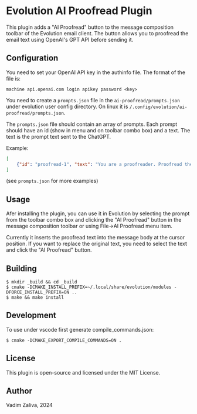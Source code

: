 # Evolution AI Proofread Plugin

This plugin adds a "AI Proofread" button to the message composition
toolbar of the Evolution email client. The button allows you to
proofread the email text using OpenAI's GPT API before sending it.

## Configuration

You need to set your OpenAI API key in the authinfo file. The format of the file is:

```
machine api.openai.com login apikey password <key>
```

You need to create a `prompts.json` file in the `ai-proofread/prompts.json` under evolution user config directory. On linux it is `/.config/evolution/ai-proofread/prompts.json`.

The `prompts.json` file should contain an array of prompts. Each prompt should have an id (show in menu and on toolbar combo box) and a text. The text is the prompt text sent to the ChatGPT.

Example:

```json
[
    {"id": "proofread-1", "text": "You are a proofreader. Proofread the following text and return the corrected text."}
]
```

(see `prompts.json` for more examples)

## Usage

Afer installing the plugin, you can use it in Evolution by selecting the prompt from the toolbar combo box and clicking the "AI Proofread" button in the message composition toolbar or using File->AI Proofread menu item.

Currently it inserts the proofread text into the message body at the cursor position. If you want to replace the original text, you need to select the text and click the "AI Proofread" button.

## Building

```
$ mkdir _build && cd _build
$ cmake -DCMAKE_INSTALL_PREFIX=~/.local/share/evolution/modules -DFORCE_INSTALL_PREFIX=ON ..
$ make && make install
```

## Development

To use under vscode first generate compile_commands.json:

```
$ cmake -DCMAKE_EXPORT_COMPILE_COMMANDS=ON .
```

## License

This plugin is open-source and licensed under the MIT License.

## Author

Vadim Zaliva, 2024

